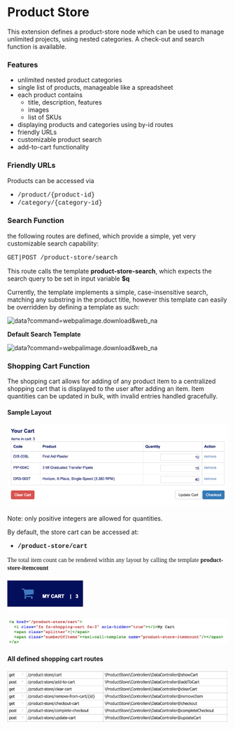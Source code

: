 Product Store
=============

This extension defines a product-store node which can be used to manage unlimited projects, using nested categories. A check-out and search function is available.

### Features

- unlimited nested product categories
- single list of products, manageable like a spreadsheet
- each product contains 
  - title, description, features
  - images
  - list of SKUs
- displaying products and categories using by-id routes
- friendly URLs
- customizable product search
- add-to-cart functionality

### Friendly URLs

Products can be accessed via

- <span style="font-family:courier new,courier,monospace">/product/{product-id}</span>
- <span style="font-family:courier new,courier,monospace">/category/{category-id}</span>

### Search Function

the following routes are defined, which provide a simple, yet very customizable search capability:

 <span style="font-family:courier new,courier,monospace">GET|POST /product-store/search</span>

This route calls the template **product-store-search**, which expects the search query to be set in input variable **$q**

Currently, the template implements a simple, case-insensitive search, matching any substring in the product title, however this template can easily be overridden by defining a template as such:

 ![data?command=webpalimage.download&web_na](#)

 **Default Search Template**

 ![data?command=webpalimage.download&web_na](#)

### Shopping Cart Function

The shopping cart allows for adding of any product item to a centralized shopping cart that is displayed to the user after adding an item. Item quantities can be updated in bulk, with invalid entries handled gracefully.

#### Sample Layout

####  

#### ![data?command=webpalimage.download&web_na](__resources/pastGSx2Vey8GXUe.png)  
Note: only positive integers are allowed for quantities.

By default, the store cart can be accessed at:

- **<span style="font-family:courier new,courier,monospace">/product-store/cart</span>**

 <font face="times new roman, times, serif">The total item count can be rendered within any layout by calling the template **product-store-itemcount**</font>

 ![data?command=webpalimage.download&web_na](__resources/pastPP1MpzO4AE4t.png)

 ![data?command=webpalimage.download&web_na](__resources/past93JMVGIAzWo5.png)

####  **All defined shopping cart routes** 

####  ![data?command=webpalimage.download&web_na](__resources/pastPkhRjURviZB7.png)
